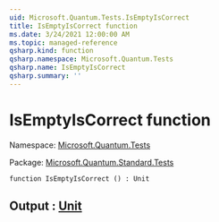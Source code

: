 ```yaml
---
uid: Microsoft.Quantum.Tests.IsEmptyIsCorrect
title: IsEmptyIsCorrect function
ms.date: 3/24/2021 12:00:00 AM
ms.topic: managed-reference
qsharp.kind: function
qsharp.namespace: Microsoft.Quantum.Tests
qsharp.name: IsEmptyIsCorrect
qsharp.summary: ''
---
```


# IsEmptyIsCorrect function

Namespace: [Microsoft.Quantum.Tests](xref:Microsoft.Quantum.Tests)

Package: [Microsoft.Quantum.Standard.Tests](https://nuget.org/packages/Microsoft.Quantum.Standard.Tests)




```qsharp
function IsEmptyIsCorrect () : Unit
```


## Output : [Unit](xref:microsoft.quantum.lang-ref.unit)

